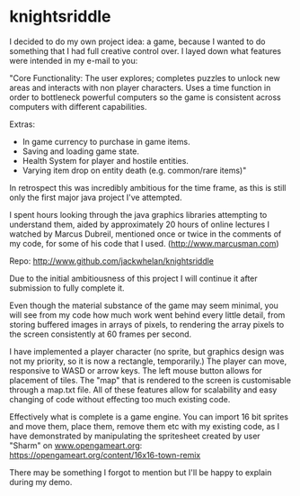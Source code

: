 # knightsriddle

I decided to do my own project idea: a game, because I wanted to do something that I had full creative control over.
I layed down what features were intended in my e-mail to you:

"Core Functionality:
The user explores; completes puzzles to unlock new areas and interacts with non player characters. Uses a time function in order to bottleneck powerful computers so the game is consistent across computers with different capabilities. 

Extras:
- In game currency to purchase in game items.
- Saving and loading game state.
- Health System for player and hostile entities.
- Varying item drop on entity death (e.g. common/rare items)"

In retrospect this was incredibly ambitious for the time frame, as this is still only the first major java project I've attempted.

I spent hours looking through the java graphics libraries attempting to understand them, aided by approximately 20 hours of online lectures I watched by Marcus Dubreil, mentioned once or twice in the comments of my code, for some of his code that I used. (http://www.marcusman.com)

Repo: http://www.github.com/jackwhelan/knightsriddle

Due to the initial ambitiousness of this project I will continue it after submission to fully complete it.

Even though the material substance of the game may seem minimal, you will see from my code how much work went behind every little detail, from storing buffered images in arrays of pixels, to rendering the array pixels to the screen consistently at 60 frames per second.

I have implemented a player character (no sprite, but graphics design was not my priority, so it is now a rectangle, temporarily.) The player can move, responsive to WASD or arrow keys. The left mouse button allows for placement of tiles.
The "map" that is rendered to the screen is customisable through a map.txt file. All of these features allow for scalability and easy changing of code without effecting too much existing code.

Effectively what is complete is a game engine. You can import 16 bit sprites and move them, place them, remove them etc with my existing code, as I have demonstrated by manipulating the spritesheet created by user "Sharm" on www.opengameart.org:
https://opengameart.org/content/16x16-town-remix

There may be something I forgot to mention but I'll be happy to explain during my demo.
